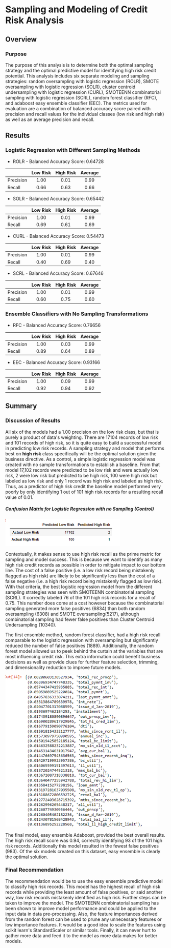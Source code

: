 # Sampling and Modeling of Credit Risk Analysis

## Overview

### Purpose
The purpose of this analysis is to determine both the optimal sampling strategy and the optimal predictive model for identifying high risk credit potential.  This analysis includes six separate modeling and sampling strategies: random oversampling with logistic regression (ROLR), SMOTE oversampling with logistic regression (SOLR), cluster centroid undersampling with logistic regression (CURL), SMOTEENN combinatorial sampling with logistic regression (SCRL), random forest classifier (RFC), and adaboost easy ensemble classifier (EEC).  The metrics used for evaluation are a combination of balanced accuracy score paired with precision and recall values for the individual classes (low risk and high risk) as well as an average precision and recall.

## Results

### Logistic Regression with Different Sampling Methods

* ROLR - Balanced Accuracy Score: 0.64728 

|            | Low Risk | High Risk | Average |
|----------- |:--------:|:---------:|:-------:|
| Precision  |1.00      |0.01       |0.99     |
| Recall     |0.66      |0.63       |0.66     |
* SOLR - Balanced Accuracy Score: 0.65442

|            | Low Risk | High Risk | Average |
|----------- |:--------:|:---------:|:-------:|
| Precision  |1.00      |0.01       |0.99     |
| Recall     |0.69      |0.61       |0.69     |
* CURL - Balanced Accuracy Score: 0.54473

|            | Low Risk | High Risk | Average |
|----------- |:--------:|:---------:|:-------:|
| Precision  |1.00      |0.01       |0.99     |
| Recall     |0.40      |0.69       |0.40     |
* SCRL - Balanced Accuracy Score: 0.67646

|            | Low Risk | High Risk | Average |
|----------- |:--------:|:---------:|:-------:|
| Precision  |1.00      |0.01       |0.99     |
| Recall     |0.60      |0.75       |0.60     |

### Ensemble Classifiers with No Sampling Transformations

* RFC - Balanced Accuracy Score: 0.76656 

|            | Low Risk | High Risk | Average |
|----------- |:--------:|:---------:|:-------:|
| Precision  |1.00      |0.03       |0.99     |
| Recall     |0.89      |0.64       |0.89     |
* EEC - Balanced Accuracy Score: 0.93166

|            | Low Risk | High Risk | Average |
|----------- |:--------:|:---------:|:-------:|
| Precision  |1.00      |0.09       |0.99     |
| Recall     |0.92      |0.94       |0.92     |

## Summary

### Discussion of Results

All six of the models had a 1.00 precision on the low risk class, but that is purely a product of data's weighting.  There are 17104 records of low risk and 101 records of high risk, so it is quite easy to build a successful model in predicting low risk records.  A sampling strategy and model that performs best on **high risk** class specifically will be the optimal solution given the business directive.  As a control, a simple logistic regression model was created with no sample transformations to establish a baseline.   From that model 17,102 records were predicted to be low risk and were actually low risk, 2 were low risk but predicted to be high risk, 100 were high risk but labeled as low risk and only 1 record was high risk and labeled as high risk.  Thus, as a predictor of high risk credit the baseline model performed very poorly by only identifying 1 out of 101 high risk records for a resulting recall value of 0.01.  

##### Confusion Matrix for Logistic Regression with no Sampling (Control)
![Confusion Matrix of Control](https://raw.githubusercontent.com/jamesmedaugh/Credit_Risk_Analysis/main/Screenshots/control_cm.png "Confusion Matrix of Control")

Contextually, it makes sense to use high risk recall as the prime metric for sampling and model success.  This is because we want to identify as many high risk credit records as possible in order to mitigate impact to our bottom line.  The cost of a false positive (i.e. a low risk record being mistakenly flagged as high risk) are likely to be significantly less than the cost of a false negative (i.e. a high risk record being mistakenly flagged as low risk).  With that criteria, the best logistic regression model from the different sampling strategies was seen with SMOTEENN combinatorial sampling (SCRL).  It correctly labeled 76 of the 101 high risk records for a recall of 0.75.  This number does come at a cost however because the combinatorial sampling generated more false positives (6834) than both random oversampling (6308) and SMOTE oversampling(5217), although combinatorial sampling had fewer false positives than Cluster Centroid Undersampling (10340).

The first ensemble method, random forest classifier, had a high risk recall comparable to the logistic regression with oversampling but significantly reduced the number of false positives (1889).  Additionally, the random forest model allowed us to peek behind the curtain at the variables that are most influencing credit risk.  This extra information could benefit business decisions as well as provide clues for further feature selection, trimming, and dimensionality reduction to improve future models. 

![Feature Importance from Random Forest](https://raw.githubusercontent.com/jamesmedaugh/Credit_Risk_Analysis/main/Screenshots/feature_imp_rf.png "Feature Importance from Random Forest")

The final model, easy ensemble Adaboost, provided the best overall results.  The high risk recall score was 0.94, correctly identifying 93 of the 101 high risk records.  Additionally this model resulted in the fewest false positives (983).  Of the six models created on this dataset, easy ensemble is clearly the optimal solution.

### Final Recommendation

The recommendation would be to use the easy ensemble predictive model to classify high risk records.  This model has the highest recall of high risk records while providing the least amount of false positives, or said another way, low risk records mistakenly identified as high risk.  Further steps can be taken to improve the model.  The SMOTEENN combinatorial sampling has been shown to improve model performance and could be applied to the input data in data pre-processing.  Also, the feature importances derived from the random forest can be used to prune any unnecessary features or low importance features.  It would be a good idea to scale the features using scikit learn's StandardScaler or similar tools.  Finally, it can never hurt to gather more data and feed it to the model as more data makes for better models.